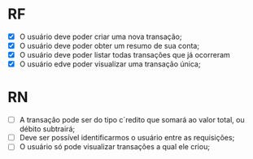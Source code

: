 # RF

- [x] O usuário deve poder criar uma nova transação;
- [x] O usuário deve poder obter um resumo de sua conta;
- [x] O usuário deve poder listar todas transações que já ocorreram
- [x] O usuário edve poder visualizar uma transação única;

# RN

- [ ] A transação pode ser do tipo c´redito que somará ao valor total, ou débito subtrairá;
- [ ] Deve ser possível identificarmos o usuário entre as requisições;
- [ ] O usuário só pode visualizar transações a qual ele criou;